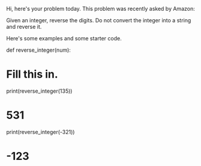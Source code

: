 Hi, here's your problem today. This problem was recently asked by Amazon:

Given an integer, reverse the digits. Do not convert the integer into a string and reverse it.

Here's some examples and some starter code.

def reverse_integer(num):
  # Fill this in.
  
print(reverse_integer(135))
# 531

print(reverse_integer(-321))
# -123
